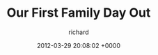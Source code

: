 ---
blog: richard
date: 2012-03-29 20:08:02 +0000
title: "Our First Family Day Out"
author: richard
permalink: /george/our-first-family-day-out/
---
